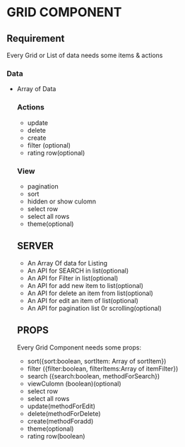   # GRID COMPONENT

  ## Requirement
  Every Grid or List of data needs some items & actions

   ### Data
- Array of Data

   ### Actions
    - update
    - delete
    - create
    - filter (optional)
    - rating row(optional)

   ### View
    - pagination
    - sort
    - hidden or show culomn
    - select row
    - select all rows
    - theme(optional)


  ## SERVER
  - An Array Of data for Listing
  - An API for SEARCH in list(optional)
  - An API for Filter in list(optional)
  - An API for add new item to list(optional)
  - An API for delete an item from list(optional)
  - An API for edit an item of list(optional)
  - An API for pagination list 0r scrolling(optional)

  ## PROPS
  Every Grid Component needs some props:  
  - sort({sort:boolean, sortItem: Array of sortItem})
  - filter ({filter:boolean, filterItems:Array of itemFilter})
  - search ({search:boolean, methodForSearch})
  - viewCulomn (boolean)(optional)
  - select row 
  - select all rows
  - update(methodForEdit)
  - delete(methodForDelete)
  - create(methodForadd)
  - theme(optional)
  - rating row(boolean)
  